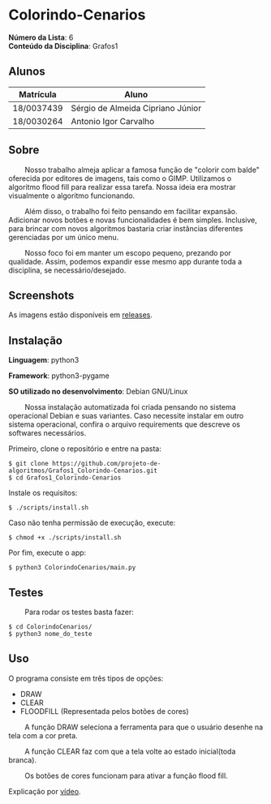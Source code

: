 # Colorindo-Cenarios

**Número da Lista**: 6<br>
**Conteúdo da Disciplina**: Grafos1<br>

## Alunos

|Matrícula | Aluno |
| -- | -- |
| 18/0037439  |  Sérgio de Almeida Cipriano Júnior |
| 18/0030264  |  Antonio Igor Carvalho |

## Sobre 

&emsp;&emsp; Nosso trabalho almeja aplicar a famosa função de "colorir com balde" oferecida por editores de imagens, tais como o GIMP.
Utilizamos o algoritmo flood fill para realizar essa tarefa. Nossa ideia era mostrar visualmente o algoritmo funcionando.

&emsp;&emsp; Além disso, o trabalho foi feito pensando em facilitar expansão. Adicionar novos botões e novas funcionalidades é bem simples.
Inclusive, para brincar com novos algoritmos bastaria criar instâncias diferentes gerenciadas por um único menu.

&emsp;&emsp; Nosso foco foi em manter um escopo pequeno, prezando por qualidade. Assim, podemos expandir esse mesmo app durante toda a
disciplina, se necessário/desejado.

## Screenshots

As imagens estão disponíveis em [releases](https://github.com/projeto-de-algoritmos/Grafos1_Colorindo-Cenarios/releases).

## Instalação

**Linguagem**: python3

**Framework**: python3-pygame

**SO utilizado no desenvolvimento**: Debian GNU/Linux

&emsp;&emsp; Nossa instalação automatizada foi criada pensando no sistema operacional Debian e suas variantes. Caso necessite instalar em outro sistema operacional, confira o arquivo requirements que descreve os softwares necessários.

Primeiro, clone o repositório e entre na pasta:

```
$ git clone https://github.com/projeto-de-algoritmos/Grafos1_Colorindo-Cenarios.git
$ cd Grafos1_Colorindo-Cenarios
```

Instale os requisitos:

```
$ ./scripts/install.sh
```

Caso não tenha permissão de execução, execute:

```
$ chmod +x ./scripts/install.sh
```

Por fim, execute o app:

```
$ python3 ColorindoCenarios/main.py
```

## Testes

&emsp;&emsp; Para rodar os testes basta fazer:

```
$ cd ColorindoCenarios/
$ python3 nome_do_teste
```

## Uso

O programa consiste em três tipos de opções:
- DRAW
- CLEAR
- FLOODFILL (Representada pelos botões de cores)

&emsp;&emsp; A função DRAW seleciona a ferramenta para que o usuário desenhe na tela com a cor preta.

&emsp;&emsp; A função CLEAR faz com que a tela volte ao estado inicial(toda branca).

&emsp;&emsp; Os botões de cores funcionam para ativar a função flood fill.

Explicação por [vídeo](https://www.youtube.com/watch?v=tPAWue90IzE).
